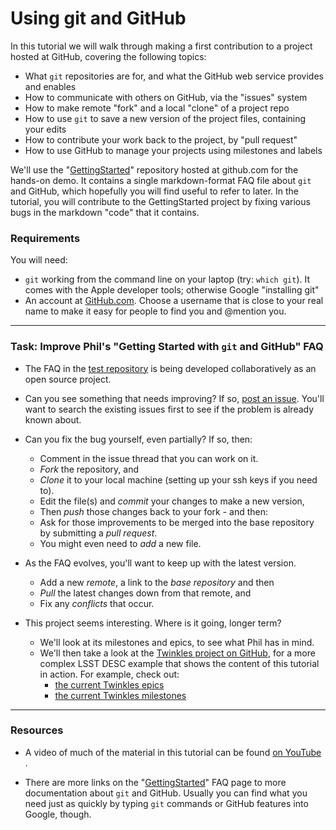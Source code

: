 # Using git and GitHub

In this tutorial we will walk through making a first contribution to a
project hosted at GitHub, covering the following topics:

* What `git` repositories are for, and what the GitHub web service provides and enables
* How to communicate with others on GitHub, via the "issues" system
* How to make remote "fork" and a local "clone" of a project repo
* How to use `git` to save a new version of the project files, containing your edits
* How to contribute your work back to the project, by "pull request"
* How to use GitHub to manage your projects using milestones and labels

We'll use the "[GettingStarted](https://github.com/drphilmarshall/GettingStarted)"
repository hosted at github.com for the hands-on demo. It contains a single
markdown-format FAQ file
about `git` and GitHub, which hopefully you will find useful to refer to later.
In the tutorial, you will contribute to the GettingStarted project by fixing
various bugs in the markdown "code" that it contains.

### Requirements

You will need:
* `git` working from the command line on your laptop (try: `which git`). It comes with the Apple developer tools; otherwise Google "installing git"
* An account at [GitHub.com](http://github.com). Choose a username that is close to your real name to make it easy for people to find you and @mention you.

-----

### Task: Improve Phil's "Getting Started with `git` and GitHub" FAQ

* The FAQ in the [test repository](https://github.com/drphilmarshall/GettingStarted)
is being developed collaboratively as an open source project.

* Can you see something that needs improving? If so, [post an issue](https://github.com/drphilmarshall/GettingStarted/issues). You'll want to
search the existing issues first to see if the problem is already known about.

* Can you fix the bug yourself, even partially? If so, then:

  * Comment in the issue thread that you can work on it.
  * *Fork* the repository, and
  * *Clone* it to your local machine (setting up your ssh keys if you need to).
  * Edit the file(s) and *commit* your changes to make a new version,
  * Then *push* those changes back to your fork - and then:
  * Ask for those improvements to be merged into the base repository by submitting a *pull request*.
  * You might even need to *add* a new file.

* As the FAQ evolves, you'll want to keep up with the latest version.

  * Add a new *remote*, a link to the *base repository* and then
  * *Pull* the latest changes down from that remote, and
  * Fix any *conflicts* that occur.

* This project seems interesting. Where is it going, longer term?

  * We'll look at its milestones and epics, to see what Phil has in mind.
  * We'll then take a look at the [Twinkles project on GitHub](https://github.com/DarkEnergyScienceCollaboration/Twinkles), for a
  more complex LSST DESC example that shows the content of this tutorial in action.
  For example, check out:
    * [the current Twinkles epics](https://github.com/DarkEnergyScienceCollaboration/Twinkles/issues?q=is%3Aissue+is%3Aopen+label%3AEpic)
    * [the current Twinkles milestones](https://github.com/DarkEnergyScienceCollaboration/Twinkles/milestones)

-----

### Resources

* A video of much of the material in this tutorial can be found [on YouTube ](https://www.youtube.com/watch?v=2g9lsbJBPEs).

* There are more links on the "[GettingStarted](https://github.com/drphilmarshall/GettingStarted)"
FAQ page to more documentation about `git` and GitHub. Usually you can find
what you need just as quickly by typing `git` commands or GitHub features into
Google, though.

